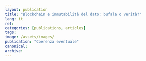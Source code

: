 ```yaml
---
layout: publication
title: "Blockchain e immutabilità del dato: bufala o verità?"
lang: it
ref:
categories: [publications, articles]
tags:
image: /assets/images/
publication: "Coerenza eventuale"
canonical:
archive:
---
```

